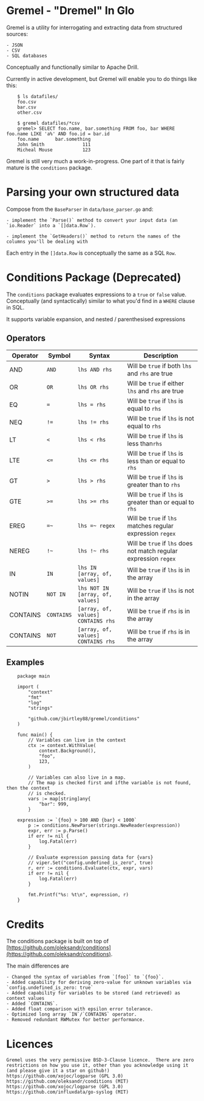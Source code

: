 # Gremel - "Dremel" In Glo
Gremel is a utility for interrogating and extracting data from structured sources:

    - JSON
    - CSV
    - SQL databases

Conceptually and functionally similar to Apache Drill.

Currently in active development, but Gremel will enable you to do things like this:
```
    $ ls datafiles/
    foo.csv
    bar.csv
    other.csv

    $ gremel datafiles/*csv
    gremel> SELECT foo.name, bar.something FROM foo, bar WHERE foo.name LIKE 'a%' AND foo.id = bar.id
    foo.name      bar.something
    John Smith              111
    Micheal Mouse           123
```

Gremel is still very much a work-in-progress.  One part of it that is fairly mature is the `conditions` package.

# Parsing your own structured data
Compose from the `BaseParser` in `data/base_parser.go` and:

    - implement the `Parse()` method to convert your input data (an `io.Reader` into a `[]data.Row`).

    - implement the `GetHeaders()` method to return the names of the columns you'll be dealing with

Each entry in the `[]data.Row` is conceptually the same as a SQL `Row`.


# Conditions Package (Deprecated)
The `conditions` package evaluates expressions to a `true` or `false` value.  Conceptually (and syntactically) similar to what you'd find in a `WHERE` clause in SQL.

It supports variable expansion, and nested / parenthesised expressions

## Operators
| Operator | Symbol | Syntax | Description |
| -------- | ------ | ------ | ----------- |
| AND | `AND` | `lhs AND rhs` | Will be `true` if both `lhs` and `rhs` are true |
| OR | `OR` | `lhs OR rhs` | Will be `true` if either `lhs` and `rhs` are true |
| EQ | `=` | `lhs = rhs` | Will be `true` if `lhs` is equal to `rhs` |
| NEQ | `!=` | `lhs != rhs` | Will be `true` if `lhs` is not equal to `rhs` |
| LT | `<` |  `lhs < rhs` | Will be `true` if `lhs` is less than`rhs` |
| LTE | `<=` | `lhs <= rhs` | Will be `true` if `lhs` is less than or equal to `rhs` |
| GT | `>` | `lhs > rhs` | Will be `true` if `lhs` is greater than to `rhs` |
| GTE | `>=` | `lhs >= rhs` | Will be `true` if `lhs` is greater than or equal to `rhs` |
| EREG | `=~` | `lhs =~ regex` | Will be `true` if `lhs` matches regular expression `regex` |
| NEREG | `!~` | `lhs !~ rhs` | Will be `true` if `lhs` does not match regular expression `regex` |
| IN | `IN` | `lhs IN [array, of, values]` | Will be `true` if `lhs` is in the array |
| NOTIN | `NOT IN` | `lhs NOT IN [array, of, values]` | Will be `true` if `lhs` is not in the array |
| CONTAINS | `CONTAINS` | `[array, of, values] CONTAINS rhs` | Will be `true` if `rhs` is in the array |
| CONTAINS | `NOT` | `[array, of, values] CONTAINS rhs` | Will be `true` if `rhs` is in the array |

## Examples
```
    package main
    
    import (
        "context"
        "fmt"
        "log"
        "strings"

        "github.com/jbirtley88/gremel/conditions"
    )

    func main() {
        // Variables can live in the context
        ctx := context.WithValue(
            context.Background(),
            "foo",
            123,
        )

        // Variables can also live in a map.
        // The map is checked first and ifthe variable is not found, then the context
        // is checked.
        vars := map[string]any{
            "bar": 999,
        }

	expression := `{foo} > 100 AND {bar} < 1000`
        p := conditions.NewParser(strings.NewReader(expression))
        expr, err := p.Parse()
        if err != nil {
            log.Fatal(err)
        }

        // Evaluate expression passing data for {vars}
        // viper.Set("config.undefined_is_zero", true)
        r, err := conditions.Evaluate(ctx, expr, vars)
        if err != nil {
            log.Fatal(err)
        }

        fmt.Printf("%s: %t\n", expression, r)
    }
```

# Credits
The conditions package is built on top of [https://github.com/oleksandr/conditions](https://github.com/oleksandr/conditions).

The main differences are

    - Changed the syntax of variables from `[foo]` to `{foo}`.
    - Added capability for deriving zero-value for unknown variables via `config.undefined_is_zero: true`
    - Added capability for variables to be stored (and retrieved) as context values
    - Added `CONTAINS`.
    - Added float comparison with epsilon error tolerance.
    - Optimized long array `IN`/`CONTAINS` operator.
    - Removed redundant RWMutex for better performance.

# Licences
    Gremel uses the very permissive BSD-3-Clause licence.  There are zero restrictions on how you use it, other than you acknowledge using it (and please give it a star on github!)
    https://github.com/xojoc/logparse (GPL 3.0)
    https://github.com/oleksandr/conditions (MIT)
    https://github.com/xojoc/logparse (GPL 3.0)
    https://github.com/influxdata/go-syslog (MIT)

